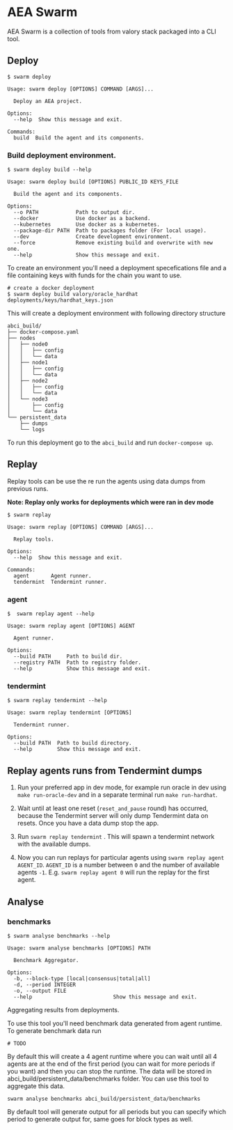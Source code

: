 # AEA Swarm

AEA Swarm is a collection of tools from valory stack packaged into a CLI tool.

## Deploy

```
$ swarm deploy

Usage: swarm deploy [OPTIONS] COMMAND [ARGS]...

  Deploy an AEA project.

Options:
  --help  Show this message and exit.

Commands:
  build  Build the agent and its components.
```

### Build deployment environment.

```
$ swarm deploy build --help

Usage: swarm deploy build [OPTIONS] PUBLIC_ID KEYS_FILE

  Build the agent and its components.

Options:
  --o PATH            Path to output dir.
  --docker            Use docker as a backend.
  --kubernetes        Use docker as a kubernetes.
  --package-dir PATH  Path to packages folder (For local usage).
  --dev               Create development environment.
  --force             Remove existing build and overwrite with new one.
  --help              Show this message and exit.
```

To create an environment you'll need a deployment specefications file and a file containing keys with funds for the chain you want to use.

```
# create a docker deployment
$ swarm deploy build valory/oracle_hardhat deployments/keys/hardhat_keys.json
```

This will create a deployment environment with following directory structure

```
abci_build/
├── docker-compose.yaml
├── nodes
│   ├── node0
│   │   ├── config
│   │   └── data
│   ├── node1
│   │   ├── config
│   │   └── data
│   ├── node2
│   │   ├── config
│   │   └── data
│   └── node3
│       ├── config
│       └── data
└── persistent_data
    ├── dumps
    └── logs
```

To run this deployment go to the `abci_build` and run `docker-compose up`.

## Replay

Replay tools can be use the re run the agents using data dumps from previous runs.

**Note: Replay only works for deployments which were ran in dev mode**

```
$ swarm replay

Usage: swarm replay [OPTIONS] COMMAND [ARGS]...

  Replay tools.

Options:
  --help  Show this message and exit.

Commands:
  agent       Agent runner.
  tendermint  Tendermint runner.
```

### agent

```
$  swarm replay agent --help

Usage: swarm replay agent [OPTIONS] AGENT

  Agent runner.

Options:
  --build PATH     Path to build dir.
  --registry PATH  Path to registry folder.
  --help           Show this message and exit.
```

### tendermint

```
$ swarm replay tendermint --help

Usage: swarm replay tendermint [OPTIONS]

  Tendermint runner.

Options:
  --build PATH  Path to build directory.
  --help        Show this message and exit.
```


## Replay agents runs from Tendermint dumps

1. Run your preferred app in dev mode, for example run oracle in dev using `make run-oracle-dev` and in a separate terminal run `make run-hardhat`.

2. Wait until at least one reset (`reset_and_pause` round) has occurred, because the Tendermint server will only dump Tendermint data on resets. Once you have a data dump stop the app.

3. Run `swarm replay tendermint` . This will spawn a tendermint network with the available dumps.

4. Now  you can run replays for particular agents using `swarm replay agent AGENT_ID`. `AGENT_ID` is a number between `0` and the number of available agents `-1`. E.g. `swarm replay agent 0` will run the replay for the first agent.


## Analyse

### benchmarks

```
$ swarm analyse benchmarks --help

Usage: swarm analyse benchmarks [OPTIONS] PATH

  Benchmark Aggregator.

Options:
  -b, --block-type [local|consensus|total|all]
  -d, --period INTEGER
  -o, --output FILE
  --help                          Show this message and exit.
```

Aggregating results from deployments.

To use this tool you'll need benchmark data generated from agent runtime. To generate benchmark data run

```
# TODO
```

By default this will create a 4 agent runtime where you can wait until all 4 agents are at the end of the first period (you can wait for more periods if you want) and then you can stop the runtime. The data will be stored in abci_build/persistent_data/benchmarks folder. You can use this tool to aggregate this data.

```
swarm analyse benchmarks abci_build/persistent_data/benchmarks
```

By default tool will generate output for all periods but you can specify which period to generate output for, same goes for block types as well.